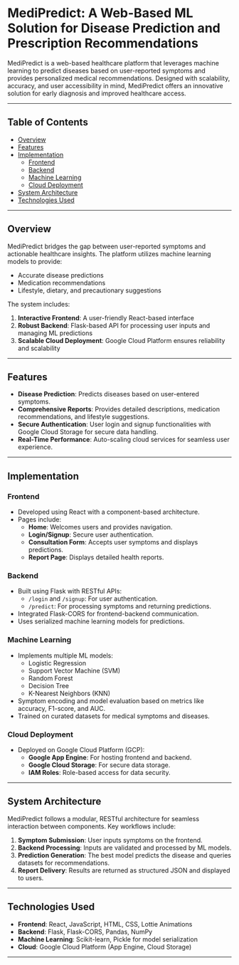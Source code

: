 # MediPredict: A Web-Based ML Solution for Disease Prediction and Prescription Recommendations

MediPredict is a web-based healthcare platform that leverages machine learning to predict diseases based on user-reported symptoms and provides personalized medical recommendations. Designed with scalability, accuracy, and user accessibility in mind, MediPredict offers an innovative solution for early diagnosis and improved healthcare access.

---

## Table of Contents

- [Overview](#overview)
- [Features](#features)
- [Implementation](#implementation)
  - [Frontend](#frontend)
  - [Backend](#backend)
  - [Machine Learning](#machine-learning)
  - [Cloud Deployment](#cloud-deployment)
- [System Architecture](#system-architecture)
- [Technologies Used](#technologies-used)

---

## Overview

MediPredict bridges the gap between user-reported symptoms and actionable healthcare insights. The platform utilizes machine learning models to provide:
- Accurate disease predictions
- Medication recommendations
- Lifestyle, dietary, and precautionary suggestions

The system includes:
1. **Interactive Frontend**: A user-friendly React-based interface
2. **Robust Backend**: Flask-based API for processing user inputs and managing ML predictions
3. **Scalable Cloud Deployment**: Google Cloud Platform ensures reliability and scalability

---

## Features

- **Disease Prediction**: Predicts diseases based on user-entered symptoms.
- **Comprehensive Reports**: Provides detailed descriptions, medication recommendations, and lifestyle suggestions.
- **Secure Authentication**: User login and signup functionalities with Google Cloud Storage for secure data handling.
- **Real-Time Performance**: Auto-scaling cloud services for seamless user experience.

---

## Implementation

### Frontend
- Developed using React with a component-based architecture.
- Pages include:
  - **Home**: Welcomes users and provides navigation.
  - **Login/Signup**: Secure user authentication.
  - **Consultation Form**: Accepts user symptoms and displays predictions.
  - **Report Page**: Displays detailed health reports.

### Backend
- Built using Flask with RESTful APIs:
  - `/login` and `/signup`: For user authentication.
  - `/predict`: For processing symptoms and returning predictions.
- Integrated Flask-CORS for frontend-backend communication.
- Uses serialized machine learning models for predictions.

### Machine Learning
- Implements multiple ML models:
  - Logistic Regression
  - Support Vector Machine (SVM)
  - Random Forest
  - Decision Tree
  - K-Nearest Neighbors (KNN)
- Symptom encoding and model evaluation based on metrics like accuracy, F1-score, and AUC.
- Trained on curated datasets for medical symptoms and diseases.

### Cloud Deployment
- Deployed on Google Cloud Platform (GCP):
  - **Google App Engine**: For hosting frontend and backend.
  - **Google Cloud Storage**: For secure data storage.
  - **IAM Roles**: Role-based access for data security.

---

## System Architecture

MediPredict follows a modular, RESTful architecture for seamless interaction between components. Key workflows include:
1. **Symptom Submission**: User inputs symptoms on the frontend.
2. **Backend Processing**: Inputs are validated and processed by ML models.
3. **Prediction Generation**: The best model predicts the disease and queries datasets for recommendations.
4. **Report Delivery**: Results are returned as structured JSON and displayed to users.

---

## Technologies Used

- **Frontend**: React, JavaScript, HTML, CSS, Lottie Animations
- **Backend**: Flask, Flask-CORS, Pandas, NumPy
- **Machine Learning**: Scikit-learn, Pickle for model serialization
- **Cloud**: Google Cloud Platform (App Engine, Cloud Storage)

---

